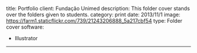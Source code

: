 title: Portfolio
client: Fundação Unimed
description: This folder cover stands over the folders given to students.
category: print
date: 2013/11/1
image: https://farm1.staticflickr.com/739/21243206888_5a217cbf54
type: Folder cover
software:
- Illustrator
---
